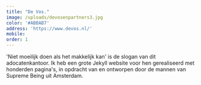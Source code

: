 ```yaml
---
title: "De Vos."
image: /uploads/devosenpartners3.jpg
color: '#ABBAB7'
address: 'https://www.devos.nl/'
mobile:
order: 1
---
```


'Niet moeilijk doen als het makkelijk kan' is de slogan van dit adocatenkantoor. Ik heb een grote Jekyll website voor hen gerealiseerd met honderden pagina's, in opdracht van en ontworpen door de mannen van Supreme Being uit Amsterdam.
